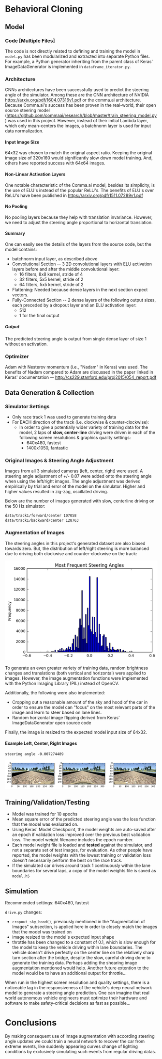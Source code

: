 
# Behavioral Cloning

## Model

### Code [Multiple Files]
The code is not directly related to defining and training the model in `model.py` has been modularized and extracted into separate Python files. For example, a Python generator inheriting from the parent class of Keras' ImageDataGenerator is implemented in `dataframe_iterator.py`.

### Architecture
CNNs architectures have been successfully used to predict the steering angle of the simulator. 
Among these are the CNN architecture of NVIDIA https://arxiv.org/pdf/1604.07316v1.pdf or the comma.ai architecture.
Because Comma.ai's success has been proven in the real-world, their open source steering model (https://github.com/commaai/research/blob/master/train_steering_model.py) was used in this project. However, instead of their initial Lambda layer, which only mean-centers the images, a batchnorm layer is used for input data normalization.

#### Input Image Size
64x32 was chosen to match the original aspect ratio. Keeping the original image size of 320x160 would significantly slow down model training. And, others have reported success with 64x64 images.

#### Non-Linear Activation Layers
One notable characteristic of the Comma.ai model, besides its simplicity, is the use of ELU's instead of the popular ReLU's. The benefits of ELU's over ReLU's have been published in https://arxiv.org/pdf/1511.07289v1.pdf

#### No Pooling
No pooling layers because they help with translation invariance. However, we need to adjust the steering angle proportional to horizontal translation.

#### Summary
One can easily see the details of the layers from the source code, but the model contains:
* batchnorm input layer, as described above
* Convolutional Section -- 3 2D convolutional layers with ELU activation layers before and after the middle convolutional layer:
    * 16 filters, 8x8 kernel, stride of 4
    * 32 filters, 5x5 kernel, stride of 2
    * 64 filters, 5x5 kernel, stride of 2
* Flattening: Needed because dense layers in the next section expect vectors.
* Fully-Connected Section -- 2 dense layers of the following output sizes, each preceded by a dropout layer and an ELU activation layer:
    * 512 
    * 1 for the final output

##### Output
The predicted steering angle is output from single dense layer of size 1 without an activation.

### Optimizer
Adam with Nesterov momentum (i.e., "Nadam" in Keras) was used. The benefits of Nadam compared to Adam are discussed in the paper linked in Keras' documentation -- http://cs229.stanford.edu/proj2015/054_report.pdf

## Data Generation & Collection

### Simulator Settings
* Only race track 1 was used to generate training data
* For EACH direction of the track (i.e. clockwise & counter-clockwise):
    * In order to give a potentially wider variety of training data for the model, 2 laps of **slow, center-line** driving were driven in each of the following screen resolutions & graphics quality settings:
        * 640x480, fastest
        * 1400x1050, fantastic

### Original Images & Steering Angle Adjustment
Images from all 3 simulated cameras (left, center, right) were used. A steering angle adjustment of +/- 0.07 were added onto the steering angle when using the left/right images. The angle adjustment was derived empirically by trial and error of the model on the simulator. Higher and higher values resulted in zig-zag, oscillated driving.

Below are the number of images generated with slow, centerline driving on the 50 Hz simulator:

    data/track1/forward/center 107058
    data/track1/backward/center 128763


### Augmentation of Images
The steering angles in this project's generated dataset are also biased towards zero. But, the distribution of left/right steering is more balanced due to driving both clockwise and counter-clockwise on the track:

![png](output_11_1.png)


To generate an even greater variety of training data, random brightness changes and translations (both vertical and horizontal) were applied to images. However, the image augmentation functions were implemented with the Python Imaging Library (PIL) instead of OpenCV.

Additionally, the following were also implemented:
* Cropping out a reasonable amount of the sky and hood of the car in order to ensure the model can "focus" on the most relevant parts of the image and learn to steer based on lane lines.
* Random horizontal image flipping derived from Keras' ImageDataGenerator open source code

Finally, the image is resized to the expected model input size of 64x32.

#### Example Left, Center, Right Images

    steering angle -0.007274489

![png](output_14_1.png)


## Training/Validation/Testing

* Model was trained for 10 epochs
* Mean square error of the predicted steering angle was the loss function that the model was evaluated on.
* Using Keras' Model Checkpoint, the model weights are auto-saved after an epoch if validation loss improved over the previous best validation loss. The model weight filename includes the epoch number.
* Each model weight file is loaded and **tested** against the simulator, and not a separate set of test images, for evaluation. As other people have reported, the model weights with the lowest training or validation loss doesn't necessarily perform the best on the race track.
* If the simulated car drives around track 1 continuously within the lane boundaries for several laps, a copy of the model weights file is saved as `model.h5`

## Simulation

Recommended settings: 640x480, fastest

`drive.py` changes:
* `cropout_sky_hood()`, previously mentioned in the "Augmentation of Images" subsection, is applied here in order to closely match the images that the model was trained on
* image resized to the model's expected input shape
* throttle has been changed to a constant of 0.1, which is slow enough for the model to keep the vehicle driving within lane boundaries. The vehicle doesn't drive perfectly on the center line on the relatively sharp turn section after the bridge, despite the slow, careful driving done to generate the training data. Perhaps adding the shearing image augmentation mentioned would help. Another future extention to the model would be to have an additional output for throttle...

When run in the highest screen resolution and quality settings, there is a noticeable lag in the responsiveness of the vehicle's deep neural network model to generate a steering angle prediction. One can imagine that real world autonomous vehicle engineers must optimize their hardware and software to make safety-critical decisions as fast as possible...

# Conclusions
By making consequent use of image augmentation with according steering angle updates we could train a neural network to recover the car from extreme events, like suddenly appearing curves change of lighting conditions by exclusively simulating such events from regular driving datas. 
